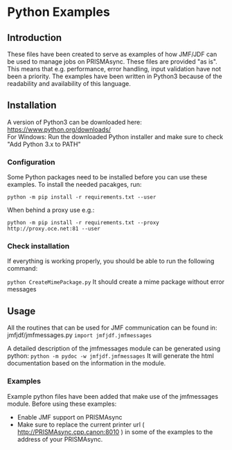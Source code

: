 # Python Examples
## Introduction
These files have been created to serve as examples of how JMF/JDF can be used to manage jobs on PRISMAsync. These files are provided "as is". This means that e.g. performance, error handling, input validation have not been a priority.  The examples have been written in Python3 because of the readability and availability of this language.

## Installation
A version of Python3 can be downloaded here: https://www.python.org/downloads/   
For Windows: Run the downloaded Python installer and make sure to check "Add Python 3.x to PATH" 

### Configuration
Some Python packages need to be installed before you can use these examples. To install the needed pacakges, run:

```python -m pip install -r requirements.txt --user```

When behind a proxy use e.g.:

```python -m pip install -r requirements.txt --proxy http://proxy.oce.net:81 --user```

### Check installation
If everything is working properly, you should be able to run the following command:

```python CreateMimePackage.py```
It should create a mime package without error messages

## Usage
All the routines that can be used for JMF communication can be found in:
jmfjdf/jmfmessages.py 
```import jmfjdf.jmfmessages```

A detailed description of the jmfmessages module can be generated using python:
```python -m pydoc -w jmfjdf.jmfmessages```
It will generate the html documentation based on the information in the module.

### Examples
Example python files have been added that make use of the jmfmessages module. 
Before using these examples: 
* Enable JMF support on PRISMAsync 
* Make sure to replace the current printer url ( http://PRISMAsync.cpp.canon:8010 ) in some of the examples to the address of your PRISMAsync.